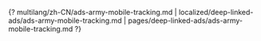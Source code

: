 {? multilang/zh-CN/ads-army-mobile-tracking.md | localized/deep-linked-ads/ads-army-mobile-tracking.md | pages/deep-linked-ads/ads-army-mobile-tracking.md ?}
